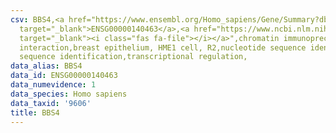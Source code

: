 ```yaml
---
csv: BBS4,<a href="https://www.ensembl.org/Homo_sapiens/Gene/Summary?db=core;g=ENSG00000140463"
  target="_blank">ENSG00000140463</a>,<a href="https://www.ncbi.nlm.nih.gov/pubmed/22863008"
  target="_blank"><i class="fas fa-file"></i></a>",chromatin immunoprecipitation assay,direct
  interaction,breast epithelium, HME1 cell, R2,nucleotide sequence identification,nucleotide
  sequence identification,transcriptional regulation,
data_alias: BBS4
data_id: ENSG00000140463
data_numevidence: 1
data_species: Homo sapiens
data_taxid: '9606'
title: BBS4
---
```

